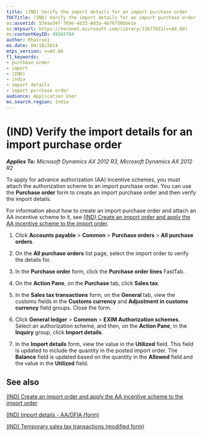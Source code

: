```yaml
---
title: (IND) Verify the import details for an import purchase order
TOCTitle: (IND) Verify the import details for an import purchase order
ms:assetid: 53eaa34f-769e-4d33-8d3a-4b76756bbe1e
ms:mtpsurl: https://technet.microsoft.com/library/JJ677821(v=AX.60)
ms:contentKeyID: 49385784
author: Khairunj
ms.date: 04/18/2014
mtps_version: v=AX.60
f1_keywords:
- purchase order
- import
- (IND)
- india
- import details
- import purchase order
audience: Application User
ms.search.region: India
---
```


# (IND) Verify the import details for an import purchase order 


_**Applies To:** Microsoft Dynamics AX 2012 R3, Microsoft Dynamics AX 2012 R2_

To apply for advance authorization (AA) incentive schemes, you must attach the authorization scheme to an import purchase order. You can use the **Purchase order** form to create an import purchase order and then verify the import details.

For information about how to create an import purchase order and attach an AA incentive scheme to it, see [(IND) Create an import order and apply the AA incentive scheme to the import order](ind-create-an-import-order-and-apply-the-aa-incentive-scheme-to-the-import-order.md).

1.  Click **Accounts payable** \> **Common** \> **Purchase orders** \> **All purchase orders**.

2.  On the **All purchase orders** list page, select the import order to verify the details for.

3.  In the **Purchase order** form, click the **Purchase order lines** FastTab.

4.  On the **Action Pane**, on the **Purchase** tab, click **Sales tax**.

5.  In the **Sales tax transactions** form, on the **General** tab, view the customs fields in the **Customs currency** and **Adjustment in customs currency** field groups. Close the form.

6.  Click **General ledger** \> **Common** \> **EXIM Authorization schemes**. Select an authorization scheme, and then, on the **Action Pane**, in the **Inquiry** group, click **Import details**.

7.  In the **Import details** form, view the value in the **Utilized** field. This field is updated to include the quantity in the posted import order. The **Balance** field is updated based on the quantity in the **Allowed** field and the value in the **Utilized** field.

## See also

[(IND) Create an import order and apply the AA incentive scheme to the import order](ind-create-an-import-order-and-apply-the-aa-incentive-scheme-to-the-import-order.md)

[(IND) Import details - AA/DFIA (form)](https://technet.microsoft.com/library/jj664632\(v=ax.60\))

[(IND) Temporary sales tax transactions (modified form)](https://technet.microsoft.com/library/jj664487\(v=ax.60\))

  


